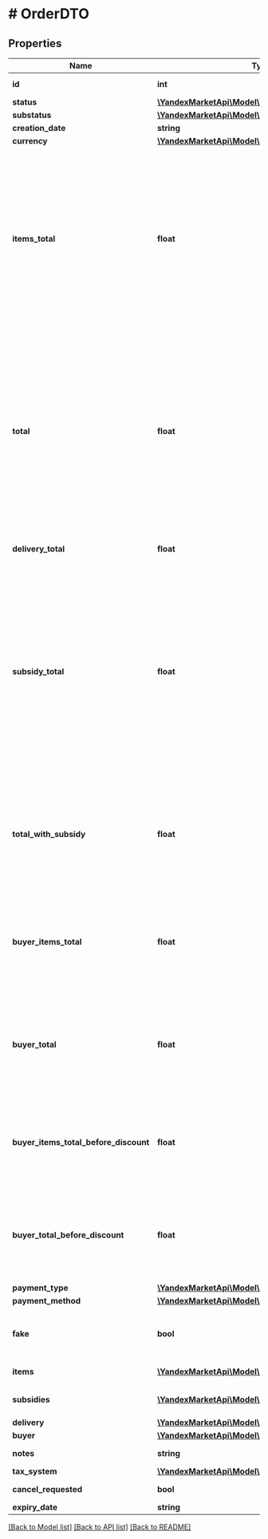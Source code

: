 # # OrderDTO

## Properties

Name | Type | Description | Notes
------------ | ------------- | ------------- | -------------
**id** | **int** | Идентификатор заказа. | [optional]
**status** | [**\YandexMarketApi\Model\OrderStatusType**](OrderStatusType.md) |  | [optional]
**substatus** | [**\YandexMarketApi\Model\OrderSubstatusType**](OrderSubstatusType.md) |  | [optional]
**creation_date** | **string** |  | [optional]
**currency** | [**\YandexMarketApi\Model\CurrencyType**](CurrencyType.md) |  | [optional]
**items_total** | **float** | Общая сумма заказа в валюте заказа без учета стоимости доставки и вознаграждения партнеру за скидки по промокодам, купонам и акциям (параметр subsidyTotal).  Для отделения целой части от дробной используется точка. | [optional]
**total** | **float** | Общая сумма заказа в валюте заказа с учетом стоимости доставки, но без учета вознаграждения партнеру за скидки по промокодам, купонам, кешбэку и акциям (параметр &#x60;subsidyTotal&#x60;).  Для отделения целой части от дробной используется точка. | [optional]
**delivery_total** | **float** | Стоимость доставки в валюте заказа. | [optional]
**subsidy_total** | **float** | Общее вознаграждение партнеру за скидки:  * по промокодам; * по купонам; * по баллам кешбэка по подписке Яндекс Плюс; * по акциям.  Передается в валюте, указанной в параметре &#x60;currency&#x60;.  Для отделения целой части от дробной используется точка. | [optional]
**total_with_subsidy** | **float** | Сумма стоимости всех товаров в заказе и вознаграждения за них в валюте магазина (сумма параметров total и subsidyTotal) | [optional]
**buyer_items_total** | **float** | Стоимость всех товаров в заказе в валюте покупателя после применения скидок и без учета стоимости доставки. | [optional]
**buyer_total** | **float** | Стоимость всех товаров в заказе в валюте покупателя после применения скидок и с учетом стоимости доставки. | [optional]
**buyer_items_total_before_discount** | **float** | Стоимость всех товаров в заказе в валюте покупателя до применения скидок и без учета стоимости доставки. | [optional]
**buyer_total_before_discount** | **float** | Стоимость всех товаров в заказе в валюте покупателя до применения скидок и с учетом стоимости доставки. | [optional]
**payment_type** | [**\YandexMarketApi\Model\OrderPaymentType**](OrderPaymentType.md) |  | [optional]
**payment_method** | [**\YandexMarketApi\Model\OrderPaymentMethodType**](OrderPaymentMethodType.md) |  | [optional]
**fake** | **bool** | Тип заказа:  * false — заказ покупателя.  * true — тестовый заказ Маркета. | [optional]
**items** | [**\YandexMarketApi\Model\OrderItemDTO[]**](OrderItemDTO.md) | Список товаров в заказе. | [optional]
**subsidies** | [**\YandexMarketApi\Model\OrderItemSubsidyDTO[]**](OrderItemSubsidyDTO.md) | Список субсидий по типам. | [optional]
**delivery** | [**\YandexMarketApi\Model\OrderDeliveryDTO**](OrderDeliveryDTO.md) |  | [optional]
**buyer** | [**\YandexMarketApi\Model\OrderBuyerDTO**](OrderBuyerDTO.md) |  | [optional]
**notes** | **string** | Комментарий к заказу. | [optional]
**tax_system** | [**\YandexMarketApi\Model\OrderTaxSystemType**](OrderTaxSystemType.md) |  | [optional]
**cancel_requested** | **bool** | Запрошена ли отмена. | [optional]
**expiry_date** | **string** |  | [optional]

[[Back to Model list]](../../README.md#models) [[Back to API list]](../../README.md#endpoints) [[Back to README]](../../README.md)
